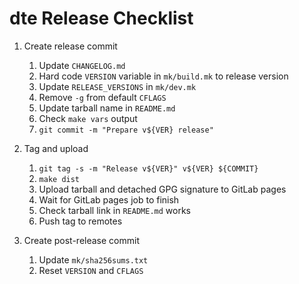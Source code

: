 dte Release Checklist
=====================

1. Create release commit
   1. Update `CHANGELOG.md`
   2. Hard code `VERSION` variable in `mk/build.mk` to release version
   3. Update `RELEASE_VERSIONS` in `mk/dev.mk`
   5. Remove `-g` from default `CFLAGS`
   6. Update tarball name in `README.md`
   7. Check `make vars` output
   8. `git commit -m "Prepare v${VER} release"`

2. Tag and upload
   1. `git tag -s -m "Release v${VER}" v${VER} ${COMMIT}`
   2. `make dist`
   3. Upload tarball and detached GPG signature to GitLab pages
   4. Wait for GitLab pages job to finish
   5. Check tarball link in `README.md` works
   6. Push tag to remotes

3. Create post-release commit
   1. Update `mk/sha256sums.txt`
   2. Reset `VERSION` and `CFLAGS`
